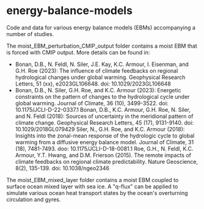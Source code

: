 # energy-balance-models

Code and data for various energy balance models (EBMs) accompanying a number of studies.

The moist_EBM_perturbation_CMIP_output folder contains a moist EBM that is forced with CMIP output. More details can be found in:

* Bonan, D.B., N. Feldl, N. Siler, J.E. Kay, K.C. Armour, I. Eisenman, and G.H. Roe (2023): The influence of climate feedbacks on regional hydrological changes under global warming. Geophysical Research Letters, 51 (xx), e2023GL106648. doi: 10.1029/2023GL106648
* Bonan, D.B., N. Siler, G.H. Roe, and K.C. Armour (2023): Energetic constraints on the pattern of changes to the hydrological cycle under global warming. Journal of Climate, 36 (10), 3499-3522. doi: 10.1175/JCLI-D-22-0337.1
Bonan, D.B., K.C. Armour, G.H. Roe, N. Siler, and N. Feldl (2018): Sources of uncertainty in the meridional pattern of climate change. Geophysical Research Letters, 45 (17), 9131-9140. doi: 10.1029/2018GL079429
Siler, N., G.H. Roe, and K.C. Armour (2018): Insights into the zonal-mean response of the hydrologic cycle to global warming from a diffusive energy balance model. Journal of Climate, 31 (18), 7481-7493. doo: 10.1175/JCLI-D-18-0081.1
Roe, G.H., N. Feldl, K.C. Armour, Y.T. Hwang, and D.M. Frierson (2015). The remote impacts of climate feedbacks on regional climate predictability. Nature Geoscience, 8(2), 135-139. doi: 10.1038/ngeo2346

The moist_EBM_mixed_layer folder contains a moist EBM coupled to surface ocean mixed layer with sea ice. A "q-flux" can be applied to simulate various ocean heat transport states by the ocean's overturning circulation and gyres.
